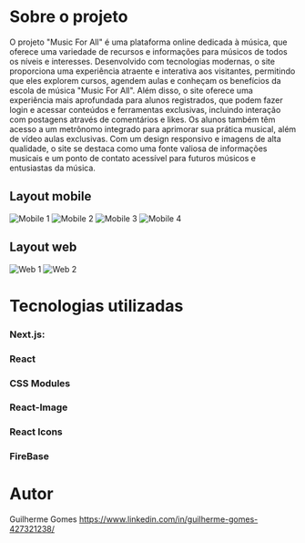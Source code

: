 
# Sobre o projeto
O projeto "Music For All" é uma plataforma online dedicada à música, que oferece uma variedade de recursos e informações para músicos de todos os níveis e interesses. Desenvolvido com tecnologias modernas, o site proporciona uma experiência atraente e interativa aos visitantes, permitindo que eles explorem cursos, agendem aulas e conheçam os benefícios da escola de música "Music For All". Além disso, o site oferece uma experiência mais aprofundada para alunos registrados, que podem fazer login e acessar conteúdos e ferramentas exclusivas, incluindo interação com postagens através de comentários e likes. Os alunos também têm acesso a um metrônomo integrado para aprimorar sua prática musical, além de vídeo aulas exclusivas. Com um design responsivo e imagens de alta qualidade, o site se destaca como uma fonte valiosa de informações musicais e um ponto de contato acessível para futuros músicos e entusiastas da música.

## Layout mobile
![Mobile 1](public/images/layoutmobile.png)  ![Mobile 2](public/images/layoutmobile1.png)  ![Mobile 3](public/images/layoutmobile2.png) ![Mobile 4](public/images/layoutmobile3.png)
## Layout web
![Web 1](public/images/layouthome.png)
![Web 2](public/images/layoutweb.png)

# Tecnologias utilizadas
### Next.js:
### React
### CSS Modules
### React-Image
### React Icons
### FireBase 


# Autor
Guilherme Gomes
https://www.linkedin.com/in/guilherme-gomes-427321238/
